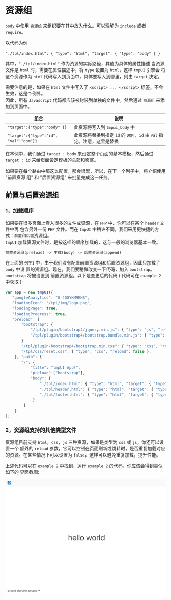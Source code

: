 # 资源组

`body` 中使用 `资源组` 来组织要在其中放入什么。可以理解为 `include` 或者 `require`。 

以代码为例  

`"./tpl/index.html": { "type": "html", "target": { "type": "body" } }`  

其中，`"./tpl/index.html"` 作为资源的实际路径，其值为具体的属性描述
当资源文件是 `html` 时，需要在属性描述中，将 `type` 设置为 `html`，这样 `tmpUI` 引擎会
将这个资源作为 `html` 代码写入到页面中，具体要写入到哪里，则由 `target` 决定。  

需要注意的是，如果在 `html` 文件中写入了 `<script> ... </script>` 标签，不会生效，这是个例外。  
因此，所有 `Javascript` 代码都应该被封装到单独的文件中，然后通过 `资源组` 来添加到页面中。

| 组合 | 说明 |
|-----|-----|
|`"target":{"type":"body" }}`|此资源将写入到 `tmpui_body` 中|
|`"target":{"type":"id", "val":"dom"}}`|此资源将替换到指定 `id` 的 `DOM` ，`id` 由 `val` 指定。注意，这里是替换|

在本例中，我们通过 `target : body` 来设定整个页面的基本模板，然后通过 `target : id` 来给页面设定模板的头部和页底。  

如果要在每个路由中都这么配置，那会很累，所以，在下一个列子中，将介绍使用 "前置资源 组" 和 "后置资源组" 来批量完成这一任务。

## 前置与后置资源组

### 1，加载顺序

如果要在很多页面上嵌入很多的文件或资源，在 `PHP` 中，你可以在某个 `header` 文件中再 包含另外一份 `PHP` 文件。而在 `tmpUI` 中稍许不同，我们采用更快捷的方式：`前置`和`后置`资源组。  
`tmpUI` 加载资源文件时，是按这样的顺序加载的，这与一般的浏览器基本一致。 

`前置资源组(preload) -> 主体(body) -> 后置资源组(append)`


在上面的 `例子1` 中，由于我们没有配置前置资源组和后置资源组，因此只加载了 `body` 中设 置的资源组。现在，我们要稍微改变一下代码，加入 `bootstrap`。`bootstrap` 将被设置到 前置资源组。以下是变更后的代码 ( 代码可在 `example 2` 中获取 ):

```javascript
var app = new tmpUI({
   "googleAnalytics": "G-4DGYKM9EHS",
   "loadingIcon": "/tpl/img/logo.png",
   "loadingPage": true,
   "loadingProgress": true,
   "preload": {
       "bootstrap": {
           "/tpl/plugin/bootstrap4/jquery.min.js": { "type": "js", "reload": false },
           "/tpl/plugin/bootstrap4/bootstrap.bundle.min.js": { "type": "js", "reload":false },false },
       }
       "/tpl/plugin/bootstrap4/bootstrap.min.css": { "type": "css", "reload":
       "/tpl/css/reset.css": { "type": "css", "reload": false },
    }, "path": {
       "/": {
           "title": "tmpUI App!",
           "preload":["bootstrap"],
           "body": {
               "./tpl/index.html": { "type": "html", "target": { "type": "body" } },
               "./tpl/header.html": { "type": "html", "target": { "type": "id", "val":"tpl_header" } },
               "./tpl/footer.html": { "type": "html", "target": { "type": "id", "val":"tpl_footer" } } 
            }
        } 
    }
);
```

### 2，资源组支持的其他类型文件
资源组目前支持 `html`，`css`，`js` 三种资源，如果是类型为 `css` 或 `js`，你还可以设置一个 额外的 `reload` 参数，它可以控制在页面刷新或跳转时，是否重复加载对应的资源。在某些情况下可以设置为 `false`，这样可以避免重复加载，提升性能。   

上述代码可以在 `example 2` 中找到，运行 `example 2` 的代码，你应该会得到类似如下的 界面截图:

<img src="./img/image8.png">